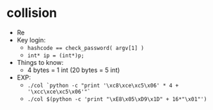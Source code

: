 # collision
- Re
- Key login:
    - `hashcode == check_password( argv[1] )`
    - `int* ip = (int*)p;`
- Things to know:
    - 4 bytes = 1 int (20 bytes = 5 int)
- EXP:
    - ``` ./col `python -c "print '\xc8\xce\xc5\x06' * 4 + '\xcc\xce\xc5\x06'"` ```
    - `./col $(python -c 'print "\xE8\x05\xD9\x1D" + 16*"\x01"')`
